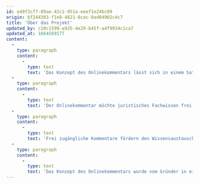 ```yaml
---
id: e49f3cf7-89ae-42c1-951a-eeef1e24bc09
origin: 6f244303-f1e8-4821-8cac-0ad04902c4c7
title: 'Über das Projekt'
updated_by: c10c1599-a925-4e29-b45f-a4f9934c1ca7
updated_at: 1664569177
content:
  -
    type: paragraph
    content:
      -
        type: text
        text: 'Das Konzept des Onlinekommentars lässt sich in einem Satz wie folgt zusammenfassen: Eine gemeinnützige Trägerschaft stellt mit dem Onlinekommentar eine Webplattform zur Verfügung, auf der qualitativ hochwertige und geprüfte Kommentare zum schweizerischen Recht für jedermann frei und kostenlos zur Verfügung gestellt werden können. Der Onlinekommentar ermöglicht es also, verschiedene Kommentare zu schweizerischen Erlassen an einem einzigen Ort zu veröffentlichen. Mit dem Verein Onlinekommentar ist eine stabile und dauerhafte Trägerschaft für den Onlinekommentar sichergestellt.'
  -
    type: paragraph
    content:
      -
        type: text
        text: 'Der Onlinekommentar möchte juristisches Fachwissen frei verfügbar machen (open access). Das bedeutet mit anderen Worten, dass der Onlinekommentar für immer frei und kostenlos zugänglich bleibt und insbesondere keine pay-wall eingerichtet wird. In den Vereinsstatuten ist dabei ausdrücklich festgehalten, dass der Verein keine kommerziellen Zwecke verfolgt und keinen Gewinn erstrebt (Ziff. 2 der Statuten). Der Onlinekommenter baut als Open-Access-Kommentar Zugangshürden ab. Er ermöglicht einen kostenlosen, einfachen, bequemen und niederschwelligen Zugang zu den Texten, auch für Personen ausserhalb der “legal community”.'
  -
    type: paragraph
    content:
      -
        type: text
        text: 'Frei zugängliche Kommentare fördern den Wissensaustausch und bieten dem Kommentator eine höhere Sichtbarkeit seines Arbeitsresultats. Das Projekt Onlinekommentar soll auch ein Beitrag sein zu einer inklusiveren, diverseren, qualitativeren, moderneren, aktuelleren, interaktiveren und weniger hierarchischen Rechtswissenschaft und –praxis. Weitere Vorteile des Onlinekommentars finden Sie hier.'
  -
    type: paragraph
    content:
      -
        type: text
        text: 'Das Konzept des Onlinekommentars wurde vom Gründer in einem kürzlichen Artikel auf dem Verfassungsblog dargelegt.'
---
```

